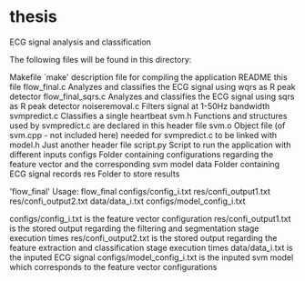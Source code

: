 # thesis
ECG signal analysis and classification

The following files will be found in this directory:

Makefile		`make' description file for compiling the application
README			this file
flow_final.c		Analyzes and classifies the ECG signal using wqrs as R peak detector
flow_final_sqrs.c	Analyzes and classifies the ECG signal using sqrs as R peak detector
noiseremoval.c		Filters signal at 1-50Hz bandwidth
svmpredict.c		Classifies a single heartbeat
svm.h			Functions and structures used by svmpredict.c are declared in this header file
svm.o			Object file (of svm.cpp - not included here) needed for svmpredict.c to be linked with 
model.h			Just another header file
script.py		Script to run the application with different inputs
configs			Folder containing configurations regarding the feature vector and the corresponding svm model
data			Folder containing ECG signal records
res			Folder to store results

'flow_final' Usage: flow_final configs/config_i.txt res/confi_output1.txt res/confi_output2.txt data/data_i.txt configs/model_config_i.txt

configs/config_i.txt		is the feature vector configuration
res/confi_output1.txt		is the stored output regarding the filtering and segmentation stage execution times
res/confi_output2.txt		is the stored output regarding the feature extraction and classification stage execution times
data/data_i.txt			is the inputed ECG signal
configs/model_config_i.txt	is the inputed svm model which corresponds to the feature vector configurations
